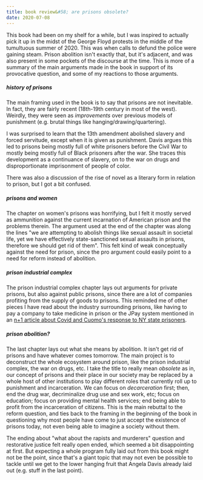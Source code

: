 ```yaml
---
title: book review&#58; are prisons obsolete?
date: 2020-07-08
---
```

This book had been on my shelf for a while, but I was inspired to actually pick it up in the midst of the George Floyd protests in the middle of the tumultuous summer of 2020. This was when calls to defund the police were gaining steam. Prison abolition isn't exactly that, but it's adjacent, and was also present in some pockets of the discourse at the time. This is more of a summary of the main arguments made in the book in support of its provocative question, and some of my reactions to those arguments.

##### history of prisons
The main framing used in the book is to say that prisons are not inevitable. In fact, they are fairly recent (18th-19th century in most of the west). Weirdly, they were seen as *improvements* over previous models of punishment (e.g. brutal things like hanging/drawing/quartering).

I was surprised to learn that the 13th amendment abolished slavery and forced servitude, except when it is given as punishment. Davis argues this led to prisons being mostly full of white prisoners before the Civil War to mostly being mostly full of Black prisoners after the war. She traces this development as a continuance of slavery, on to the war on drugs and disproportionate imprisonment of people of color.

There was also a discussion of the rise of novel as a literary form in relation to prison, but I got a bit confused.

##### prisons and women
The chapter on women's prisons was horrifying, but I felt it mostly served as ammunition against the current incarnation of American prison and the problems therein. The argument used at the end of the chapter was along the lines "we are attempting to abolish things like sexual assault in societal life, yet we have effectively state-sanctioned sexual assaults in prisons, therefore we should get rid of them". This felt kind of weak conceptually against the need for prison, since the pro argument could easily point to a need for reform instead of abolition.

##### prison industrial complex
The prison industrial complex chapter lays out arguments for private prisons, but also against public prisons, since there are a lot of companies profiting from the supply of goods to prisons. This reminded me of other pieces I have read about the industry surrounding prisons, like having to pay a company to take medicine in prison or the JPay system mentioned in an [n+1 article about Covid and Cuomo's response to NY state prisoners](https://nplusonemag.com/issue-37/the-intellectual-situation/paraphrase/).

##### prison abolition?
The last chapter lays out what she means by abolition. It isn't get rid of prisons and have whatever comes tomorrow. The main project is to deconstruct the whole ecosystem around prison, like the prison industrial complex, the war on drugs, etc. I take the title to really mean _obsolete_ as in, our concept of prisons and their place in our society may be replaced by a whole host of other institutions to play different roles that currently roll up to punishment and incarceration. We can focus on _decarceration_ first; then, end the drug war, decriminalize drug use and sex work, etc; focus on education; focus on providing mental health services; end being able to profit from the incarceration of citizens. This is the main rebuttal to the reform question, and ties back to the framing in the beginning of the book in questioning why most people have come to just accept the existence of prisons today, not even being able to imagine a society without them.

The ending about "what about the rapists and murderers" question and restorative justice felt really open ended, which seemed a bit disappointing at first. But expecting a whole program fully laid out from this book might not be the point, since that's a giant topic that may not even be possible to tackle until we get to the lower hanging fruit that Angela Davis already laid out (e.g. stuff in the last point).
